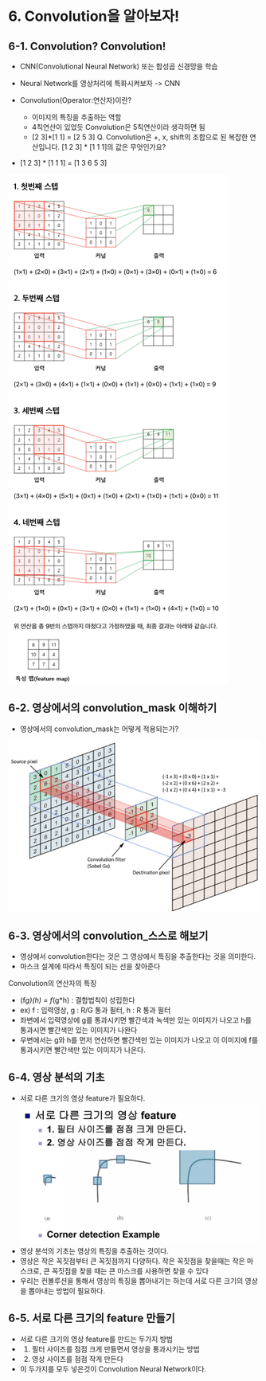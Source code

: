 # 6. Convolution을 알아보자!

## 6-1. Convolution? Convolution!
 - CNN(Convolutional Neural Network) 또는 합성곱 신경망을 학습

- Neural Network를 영상처리에 특화시켜보자 -> CNN
- Convolution(Operator:연산자)이란?
  - 이미지의 특징을 추출하는 역할 
  - 4칙연산이 있었듯 Convolution은 5칙연산이라 생각하면 됨
  - [2 3]*[1 1] = [2 5 3]
Q. Convolution은 +, x, shift의 조합으로 된 복잡한 연산입니다. [1 2 3] * [1 1 1]의 값은 무엇인가요?
- [1 2 3] * [1 1 1] = [1 3 6 5 3]  

![](./img/con_01.png)  

## 6-2. 영상에서의 convolution_mask 이해하기
- 영상에서의 convolution_mask는 어떻게 적용되는가?  

![](./img/con_02.png)

## 6-3. 영상에서의 convolution_스스로 해보기
- 영상에서 convolution한다는 것은 그 영상에서 특징을 추출한다는 것을 의미한다.
- 마스크 설계에 따라서 특징이 되는 선을 찾아준다

Convolution의 연산자의 특징
- (f*g)(h) = f*(g*h) : 결합법칙이 성립한다
- ex) f : 입력영상, g : R/G 통과 필터, h : R 통과 필터 
- 좌변에서 입력영상에 g를 통과시키면 빨간색과 녹색만 있는 이미지가 나오고 h를 통과시면 빨간색만 있는 이미지가 나완다
- 우변에서는 g와 h를 먼저 연산하면 빨간색만 있는 이미지가 나오고 이 이미지에 f를 통과시키면 빨간색만 있는 이미지가 나온다.

## 6-4. 영상 분석의 기초
- 서로 다른 크기의 영상 feature가 필요하다.
![](./img/con_03.png)
- 영상 분석의 기초는 영상의 특징을 추출하는 것이다.
- 영상은 작은 꼭짓점부터 큰 꼭짓점까지 다양하다. 작은 꼭짓점을 찾을때는 작은 마스크로, 큰 꼭짓점을 찾을 때는 큰 마스크를 사용하면 찾을 수 있다
- 우리는 컨볼루션을 통해서 영상의 특징을 뽑아내기는 하는데 서로 다른 크기의 영상을 뽑아내는 방법이 필요하다.

## 6-5. 서로 다른 크기의 feature 만들기
- 서로 다른 크기의 영상 feature를 만드는 두가지 방법
- 1. 필터 사이즈를 점점 크게 만들면서 영상을 통과시키는 방법
- 2. 영상 사이즈를 점점 작게 만든다
- 이 두가지를 모두 넣은것이 Convolution Neural Network이다.